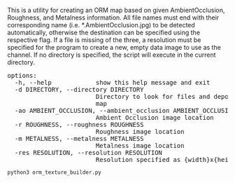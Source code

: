 This is a utility for creating an ORM map based on given AmbientOcclusion,
Roughness, and Metalness information. All file names must end with their
corresponding name (i.e. *.AmbientOcclusion.jpg) to be detected automatically,
otherwise the destination can be specified using the respective flag. If a
file is missing of the three, a resolution must be specified for the program
to create a new, empty data image to use as the channel. If no directory is
specified, the script will execute in the current directory.

<pre>
options:
  -h, --help            show this help message and exit
  -d DIRECTORY, --directory DIRECTORY
                        Directory to look for files and deposit the final ORM
                        map
  -ao AMBIENT_OCCLUSION, --ambient_occlusion AMBIENT_OCCLUSION
                        Ambient Occlusion image location
  -r ROUGHNESS, --roughness ROUGHNESS
                        Roughness image location
  -m METALNESS, --metalness METALNESS
                        Metalness image location
  -res RESOLUTION, --resolution RESOLUTION
                        Resolution specified as {width}x{height}
</pre>
```
python3 orm_texture_builder.py
```
